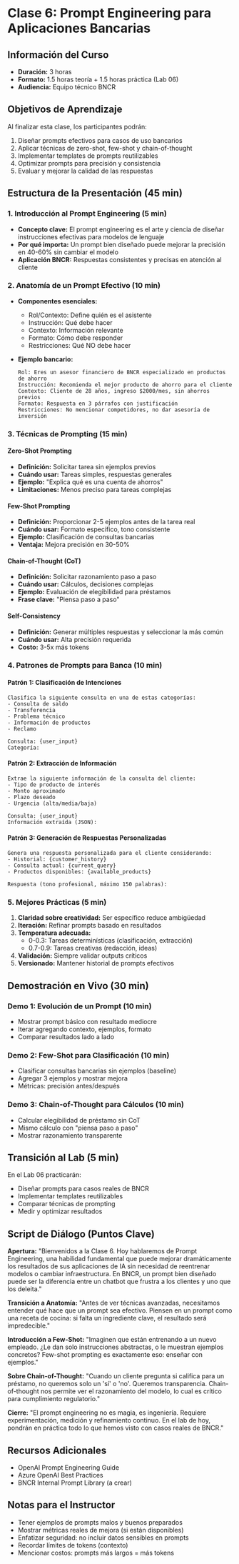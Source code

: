 # Clase 6: Prompt Engineering para Aplicaciones Bancarias

## Información del Curso
- **Duración:** 3 horas
- **Formato:** 1.5 horas teoría + 1.5 horas práctica (Lab 06)
- **Audiencia:** Equipo técnico BNCR

## Objetivos de Aprendizaje

Al finalizar esta clase, los participantes podrán:
1. Diseñar prompts efectivos para casos de uso bancarios
2. Aplicar técnicas de zero-shot, few-shot y chain-of-thought
3. Implementar templates de prompts reutilizables
4. Optimizar prompts para precisión y consistencia
5. Evaluar y mejorar la calidad de las respuestas

## Estructura de la Presentación (45 min)

### 1. Introducción al Prompt Engineering (5 min)
- **Concepto clave:** El prompt engineering es el arte y ciencia de diseñar instrucciones efectivas para modelos de lenguaje
- **Por qué importa:** Un prompt bien diseñado puede mejorar la precisión en 40-60% sin cambiar el modelo
- **Aplicación BNCR:** Respuestas consistentes y precisas en atención al cliente

### 2. Anatomía de un Prompt Efectivo (10 min)
- **Componentes esenciales:**
  - Rol/Contexto: Define quién es el asistente
  - Instrucción: Qué debe hacer
  - Contexto: Información relevante
  - Formato: Cómo debe responder
  - Restricciones: Qué NO debe hacer
  
- **Ejemplo bancario:**
  ```
  Rol: Eres un asesor financiero de BNCR especializado en productos de ahorro
  Instrucción: Recomienda el mejor producto de ahorro para el cliente
  Contexto: Cliente de 28 años, ingreso $2000/mes, sin ahorros previos
  Formato: Respuesta en 3 párrafos con justificación
  Restricciones: No mencionar competidores, no dar asesoría de inversión
  ```

### 3. Técnicas de Prompting (15 min)

#### Zero-Shot Prompting
- **Definición:** Solicitar tarea sin ejemplos previos
- **Cuándo usar:** Tareas simples, respuestas generales
- **Ejemplo:** "Explica qué es una cuenta de ahorros"
- **Limitaciones:** Menos preciso para tareas complejas

#### Few-Shot Prompting
- **Definición:** Proporcionar 2-5 ejemplos antes de la tarea real
- **Cuándo usar:** Formato específico, tono consistente
- **Ejemplo:** Clasificación de consultas bancarias
- **Ventaja:** Mejora precisión en 30-50%

#### Chain-of-Thought (CoT)
- **Definición:** Solicitar razonamiento paso a paso
- **Cuándo usar:** Cálculos, decisiones complejas
- **Ejemplo:** Evaluación de elegibilidad para préstamos
- **Frase clave:** "Piensa paso a paso"

#### Self-Consistency
- **Definición:** Generar múltiples respuestas y seleccionar la más común
- **Cuándo usar:** Alta precisión requerida
- **Costo:** 3-5x más tokens

### 4. Patrones de Prompts para Banca (10 min)

#### Patrón 1: Clasificación de Intenciones
```
Clasifica la siguiente consulta en una de estas categorías:
- Consulta de saldo
- Transferencia
- Problema técnico
- Información de productos
- Reclamo

Consulta: {user_input}
Categoría:
```

#### Patrón 2: Extracción de Información
```
Extrae la siguiente información de la consulta del cliente:
- Tipo de producto de interés
- Monto aproximado
- Plazo deseado
- Urgencia (alta/media/baja)

Consulta: {user_input}
Información extraída (JSON):
```

#### Patrón 3: Generación de Respuestas Personalizadas
```
Genera una respuesta personalizada para el cliente considerando:
- Historial: {customer_history}
- Consulta actual: {current_query}
- Productos disponibles: {available_products}

Respuesta (tono profesional, máximo 150 palabras):
```

### 5. Mejores Prácticas (5 min)

1. **Claridad sobre creatividad:** Ser específico reduce ambigüedad
2. **Iteración:** Refinar prompts basado en resultados
3. **Temperatura adecuada:** 
   - 0-0.3: Tareas determinísticas (clasificación, extracción)
   - 0.7-0.9: Tareas creativas (redacción, ideas)
4. **Validación:** Siempre validar outputs críticos
5. **Versionado:** Mantener historial de prompts efectivos

## Demostración en Vivo (30 min)

### Demo 1: Evolución de un Prompt (10 min)
- Mostrar prompt básico con resultado mediocre
- Iterar agregando contexto, ejemplos, formato
- Comparar resultados lado a lado

### Demo 2: Few-Shot para Clasificación (10 min)
- Clasificar consultas bancarias sin ejemplos (baseline)
- Agregar 3 ejemplos y mostrar mejora
- Métricas: precisión antes/después

### Demo 3: Chain-of-Thought para Cálculos (10 min)
- Calcular elegibilidad de préstamo sin CoT
- Mismo cálculo con "piensa paso a paso"
- Mostrar razonamiento transparente

## Transición al Lab (5 min)

En el Lab 06 practicarán:
- Diseñar prompts para casos reales de BNCR
- Implementar templates reutilizables
- Comparar técnicas de prompting
- Medir y optimizar resultados

## Script de Diálogo (Puntos Clave)

**Apertura:**
"Bienvenidos a la Clase 6. Hoy hablaremos de Prompt Engineering, una habilidad fundamental que puede mejorar dramáticamente los resultados de sus aplicaciones de IA sin necesidad de reentrenar modelos o cambiar infraestructura. En BNCR, un prompt bien diseñado puede ser la diferencia entre un chatbot que frustra a los clientes y uno que los deleita."

**Transición a Anatomía:**
"Antes de ver técnicas avanzadas, necesitamos entender qué hace que un prompt sea efectivo. Piensen en un prompt como una receta de cocina: si falta un ingrediente clave, el resultado será impredecible."

**Introducción a Few-Shot:**
"Imaginen que están entrenando a un nuevo empleado. ¿Le dan solo instrucciones abstractas, o le muestran ejemplos concretos? Few-shot prompting es exactamente eso: enseñar con ejemplos."

**Sobre Chain-of-Thought:**
"Cuando un cliente pregunta si califica para un préstamo, no queremos solo un 'sí' o 'no'. Queremos transparencia. Chain-of-thought nos permite ver el razonamiento del modelo, lo cual es crítico para cumplimiento regulatorio."

**Cierre:**
"El prompt engineering no es magia, es ingeniería. Requiere experimentación, medición y refinamiento continuo. En el lab de hoy, pondrán en práctica todo lo que hemos visto con casos reales de BNCR."

## Recursos Adicionales

- OpenAI Prompt Engineering Guide
- Azure OpenAI Best Practices
- BNCR Internal Prompt Library (a crear)

## Notas para el Instructor

- Tener ejemplos de prompts malos y buenos preparados
- Mostrar métricas reales de mejora (si están disponibles)
- Enfatizar seguridad: no incluir datos sensibles en prompts
- Recordar límites de tokens (contexto)
- Mencionar costos: prompts más largos = más tokens

